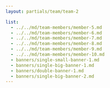 ```yaml
---
layout: partials/team/team-2

list:
  - ../../md/team-members/member-5.md
  - ../../md/team-members/member-6.md
  - ../../md/team-members/member-7.md
  - ../../md/team-members/member-8.md
  - ../../md/team-members/member-9.md
  - ../../md/team-members/member-10.md
  - banners/single-small-banner-1.md
  - banners/single-big-banner-1.md
  - banners/double-banner-1.md
  - banners/single-big-banner-2.md
---
```


